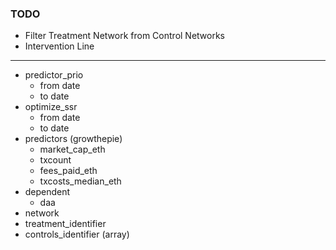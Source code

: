 ### TODO

- Filter Treatment Network from Control Networks
- Intervention Line

---

- predictor_prio
  - from date
  - to date
- optimize_ssr
  - from date
  - to date
- predictors (growthepie)
  - market_cap_eth
  - txcount
  - fees_paid_eth
  - txcosts_median_eth
- dependent
  - daa
- network
- treatment_identifier
- controls_identifier (array)
